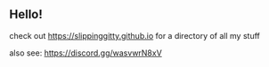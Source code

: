 ## Hello!

check out https://slippinggitty.github.io for a directory of all my stuff

also see: https://discord.gg/wasvwrN8xV 
